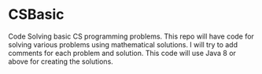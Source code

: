 # CSBasic
Code Solving basic CS programming problems. 
This repo will have code for solving various problems using mathematical solutions. 
I will try to add comments for each problem and solution. This code will use Java 8 or above for creating the solutions. 
